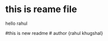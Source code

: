 <h1>this is reame file</h1>
<p>hello rahul</p>
#this is new readme
# author {rahul khugshal}


<!---
Rahulkhugshal/Rahulkhugshal is a ✨ special ✨ repository because its `README.md` (this file) appears on your GitHub profile.
You can click the Preview link to take a look at your changes.
--->
